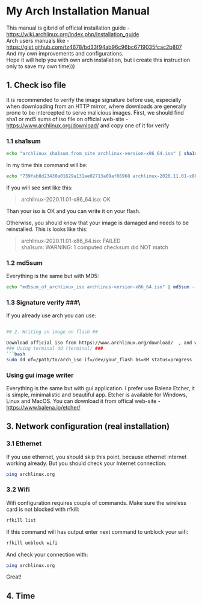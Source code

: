 # My Arch Installation Manual #

This manual is gibrid of official installation guide - https://wiki.archlinux.org/index.php/Installation_guide</br>
Arch users manuals like - https://gist.github.com/tz4678/bd33f94ab96c96bc6719035fcac2b807</br>
And my own improvements and configurations.</br>
Hope it will help you with own arch installation, but i create this instruction only to save my own time)))

## 1. Check iso file ##
It is recommended to verify the image signature before use, especially when downloading from an HTTP mirror, where downloads are generally prone to be intercepted to serve malicious images. First, we should find sha1 or md5 sums of iso file on official web-site - https://www.archlinux.org/download/ and copy one of it for verify

### 1.1 sha1sum ###
```bash
echo "archlinux_sha1sum_from_site archlinux-version-x86_64.iso" | sha1sum --check -
```
In my time this command will be:</br>
```bash
echo "739fab8d23430a01629a131ae02713a09af86968 archlinux-2020.11.01-x86_64.iso" | sha1sum --check -
```
If you will see smt like this:</br>
>archlinux-2020.11.01-x86_64.iso: OK</br>

Than your iso is OK and you can write it on your flash.

Otherwise, you should know that your image is damaged and needs to be reinstalled. This is looks like this:</br>
>archlinux-2020.11.01-x86_64.iso: FAILED</br>
>sha1sum: WARNING: 1 computed checksum did NOT match

### 1.2 md5sum ###
Everything is the same but with MD5:
```bash
echo "md5sum_of_archlinux_iso archlinus-version-x86_64.iso" | md5sum --check -
```

### 1.3 Signature verify ###\
If you already use arch you can use:
```bash

## 2. Writing an image on flash ##

Download official iso from https://www.archlinux.org/download/  , and write it on your flash:
### Using terminal dd (terminal) ###
```bash
sudo dd of=/path/to/arch_iso if=/dev/your_flash bs=8M status=progress
```
### Using gui image writer ###
Everything is the same but with gui application. I prefer use Balena Etcher, it is simple, minimalistic and beautiful app. Etcher is available for Windows, Linux and MacOS. You can download it from offical web-site - https://www.balena.io/etcher/
## **3. Network configuration (real installation)** ##
### 3.1 Ethernet ###
If you use ethernet, you should skip this point, because ethernet internet working already. But you should check your Internet connection.
```bash
ping archlinux.org
```
### 3.2 Wifi ###
Wifi configuration requires couple of commands.
Make sure the wireless card is not blocked with rfkill: 
```bash
rfkill list
```
If this command will has output enter next command to unblock your wifi:
```bash
rfkill unblock wifi
```
And check your connection with:
```bash
ping archlinux.org
```
Great!
## 4. Time ##
 
